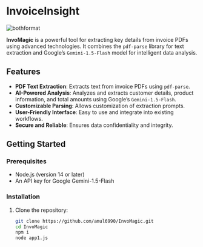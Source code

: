# InvoiceInsight
![bothformat](https://github.com/user-attachments/assets/f13035d8-d3d0-4546-927e-4a4fb5c8479a)

**InvoMagic** is a powerful tool for extracting key details from invoice PDFs using advanced technologies. It combines the `pdf-parse` library for text extraction and Google’s `Gemini-1.5-Flash` model for intelligent data analysis.

## Features

- **PDF Text Extraction**: Extracts text from invoice PDFs using `pdf-parse`.
- **AI-Powered Analysis**: Analyzes and extracts customer details, product information, and total amounts using Google’s `Gemini-1.5-Flash`.
- **Customizable Parsing**: Allows customization of extraction prompts.
- **User-Friendly Interface**: Easy to use and integrate into existing workflows.
- **Secure and Reliable**: Ensures data confidentiality and integrity.

## Getting Started

### Prerequisites

- Node.js (version 14 or later)
- An API key for Google Gemini-1.5-Flash

### Installation

1. Clone the repository:

   ```bash
   git clone https://github.com/amul6990/InvoMagic.git
   cd InvoMagic
   npm i
   node app1.js



